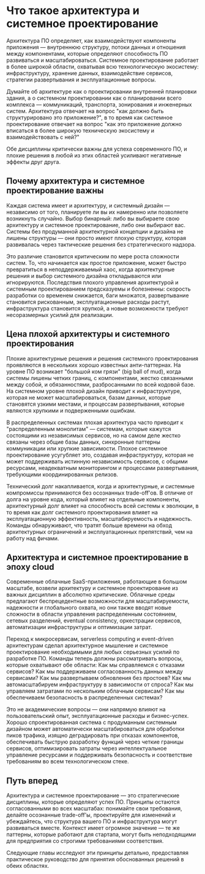 # Что такое архитектура и системное проектирование

Архитектура ПО определяет, как взаимодействуют компоненты приложения — внутреннюю структуру, потоки данных и отношения между компонентами, которые определяют способность ПО развиваться и масштабироваться. Системное проектирование работает в более широкой области, охватывая всю технологическую экосистему: инфраструктуру, хранение данных, взаимодействие сервисов, стратегии развертывания и эксплуатационные вопросы.

Думайте об архитектуре как о проектировании внутренней планировки здания, а о системном проектировании как о планировании всего комплекса — коммуникаций, транспорта, зонирования и инженерных систем. Архитектура отвечает на вопрос "как должно быть структурировано это приложение?", в то время как системное проектирование отвечает на вопрос "как это приложение должно вписаться в более широкую техническую экосистему и взаимодействовать с ней?"

Обе дисциплины критически важны для успеха современного ПО, и плохие решения в любой из этих областей усиливают негативные эффекты друг друга.

## Почему архитектура и системное проектирование важны

Каждая система имеет и архитектуру, и системный дизайн — независимо от того, планируете ли вы их намеренно или позволяете возникнуть случайно. Выбор бинарный: либо вы выбираете свою архитектуру и системное проектирование, либо они выбирают вас. Системы без продуманной архитектурной концепции и дизайна не лишены структуры — они просто имеют плохую структуру, которая развивалась через тактические решения без стратегического надзора.

Это различие становится критическим по мере роста сложности систем. То, что начинается как простое приложение, может быстро превратиться в неподдерживаемый хаос, когда архитектурные решения и выбор системного дизайна откладываются или игнорируются. Последствия плохого управления архитектурой и системным проектированием предсказуемы и болезненны: скорость разработки со временем снижается, баги множатся, развертывание становится рискованным, эксплуатационные расходы растут, инфраструктура становится хрупкой, а новые возможности требуют несоразмерных усилий для реализации.

## Цена плохой архитектуры и системного проектирования

Плохие архитектурные решения и решения системного проектирования проявляются в нескольких хорошо известных анти-паттернах. На уровне ПО возникает "большой ком грязи" (big ball of mud), когда системы лишены четких границ, с компонентами, жестко связанными между собой, и обязанностями, разбросанными по всей кодовой базе. На системном уровне плохой дизайн приводит к инфраструктуре, которая не может масштабироваться, базам данных, которые становятся узкими местами, и процессам развертывания, которые являются хрупкими и подверженными ошибкам.

В распределенных системах плохая архитектура часто приводит к "распределенным монолитам" — системам, которые кажутся состоящими из независимых сервисов, но на самом деле жестко связаны через общие базы данных, синхронные паттерны коммуникации или хрупкие зависимости. Плохое системное проектирование усугубляет это, создавая инфраструктуру, которая не может поддерживать истинную независимость сервисов, с общими ресурсами, неадекватным мониторингом и процессами развертывания, требующими координированных релизов.

Технический долг накапливается, когда и архитектурные, и системные компромиссы принимаются без осознанных trade-off'ов. В отличие от долга на уровне кода, который влияет на отдельные компоненты, архитектурный долг влияет на способность всей системы к эволюции, в то время как долг системного проектирования влияет на эксплуатационную эффективность, масштабируемость и надежность. Команды обнаруживают, что тратят больше времени на обход архитектурных ограничений и эксплуатационных препятствий, чем на работу над фичами.

## Архитектура и системное проектирование в эпоху cloud

Современные облачные SaaS-приложения, работающие в большом масштабе, возвели архитектуру и системное проектирование из важных дисциплин в абсолютно критические. Облачные среды предлагают беспрецедентные возможности для масштабируемости, надежности и глобального охвата, но они также вводят новые сложности в области управления распределенным состоянием, сетевых разделений, eventual consistency, оркестрации сервисов, автоматизации инфраструктуры и оптимизации затрат.

Переход к микросервисам, serverless computing и event-driven архитектурам сделал архитектурное мышление и системное проектирование необходимыми для любых серьезных усилий по разработке ПО. Команды теперь должны рассматривать вопросы, которые охватывают обе области: Как мы справляемся с отказами сервисов? Как мы поддерживаем согласованность данных между сервисами? Как мы развертываем обновления без простоев? Как мы автомасштабируем инфраструктуру в зависимости от спроса? Как мы управляем затратами по нескольким облачным сервисам? Как мы обеспечиваем безопасность в распределенных системах?

Это не академические вопросы — они напрямую влияют на пользовательский опыт, эксплуатационные расходы и бизнес-успех. Хорошо спроектированная система с продуманным системным дизайном может автоматически масштабироваться для обработки пиков трафика, изящно деградировать при отказах компонентов, обеспечивать быструю разработку функций через четкие границы сервисов, оптимизировать затраты через интеллектуальное управление ресурсами и поддерживать безопасность и соответствие требованиям во всем технологическом стеке.

## Путь вперед

Архитектура и системное проектирование — это стратегические дисциплины, которые определяют успех ПО. Принципы остаются согласованными во всех масштабах: понимайте свои требования, делайте осознанные trade-off'ы, проектируйте для изменений и убеждайтесь, что структура вашего ПО и инфраструктура могут развиваться вместе. Контекст имеет огромное значение — те же паттерны, которые работают для стартапа, могут быть неподходящими для предприятия со строгими требованиями соответствия.

Следующие главы исследуют эти принципы детально, предоставляя практическое руководство для принятия обоснованных решений в обеих областях.
